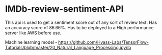 # IMDb-review-sentiment-API
This api is used to get a sentiment score out of any sort of review text. Has an accuracy score of 86.66%.  Has to be deployed to a High performance server like AWS before use.

Machine learning model - https://github.com/Hvass-Labs/TensorFlow-Tutorials/blob/master/20_Natural_Language_Processing.ipynb
